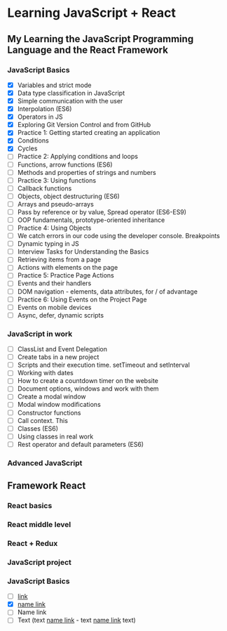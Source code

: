 # Learning JavaScript + React 
## My Learning the JavaScript Programming Language and the React Framework

### JavaScript Basics
- [X] Variables and strict mode
- [X] Data type classification in JavaScript
- [X] Simple communication with the user
- [X] Interpolation (ES6)
- [X] Operators in JS
- [X] Exploring Git Version Control and from GitHub
- [X] Practice 1: Getting started creating an application
- [X] Conditions
- [X] Cycles
- [ ] Practice 2: Applying conditions and loops
- [ ] Functions, arrow functions (ES6)
- [ ] Methods and properties of strings and numbers
- [ ] Practice 3: Using functions
- [ ] Callback functions
- [ ] Objects, object destructuring (ES6)
- [ ] Arrays and pseudo-arrays
- [ ] Pass by reference or by value, Spread operator (ES6-ES9)
- [ ] OOP fundamentals, prototype-oriented inheritance
- [ ] Practice 4: Using Objects
- [ ] We catch errors in our code using the developer console. Breakpoints
- [ ] Dynamic typing in JS
- [ ] Interview Tasks for Understanding the Basics
- [ ] Retrieving items from a page
- [ ] Actions with elements on the page
- [ ] Practice 5: Practice Page Actions
- [ ] Events and their handlers
- [ ] DOM navigation - elements, data attributes, for / of advantage
- [ ] Practice 6: Using Events on the Project Page
- [ ] Events on mobile devices
- [ ] Async, defer, dynamic scripts

### JavaScript in work
- [ ] ClassList and Event Delegation
- [ ] Create tabs in a new project
- [ ] Scripts and their execution time. setTimeout and setInterval
- [ ] Working with dates
- [ ] How to create a countdown timer on the website
- [ ] Document options, windows and work with them
- [ ] Create a modal window
- [ ] Modal window modifications
- [ ] Constructor functions
- [ ] Call context. This
- [ ] Classes (ES6)
- [ ] Using classes in real work
- [ ] Rest operator and default parameters (ES6)

### Advanced JavaScript

## Framework React
### React basics

### React middle level

### React + Redux

### JavaScript project

### JavaScript Basics
- [ ] [link](https://google.com)
- [X] [name link](https://google.com)
- [ ] Name link
- [ ] Text (text [name link](https://google.com) - text [name link](https://google.com) text)
